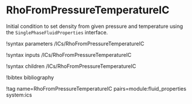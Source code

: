 # RhoFromPressureTemperatureIC

Initial condition to set density from given pressure and temperature using the
`SinglePhaseFluidProperties` interface.

!syntax parameters /ICs/RhoFromPressureTemperatureIC

!syntax inputs /ICs/RhoFromPressureTemperatureIC

!syntax children /ICs/RhoFromPressureTemperatureIC

!bibtex bibliography

!tag name=RhoFromPressureTemperatureIC pairs=module:fluid_properties system:ics
